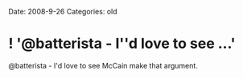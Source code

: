 Date: 2008-9-26
Categories: old

# ! '@batterista - I''d love to see ...'

@batterista - I'd love to see McCain make that argument.
